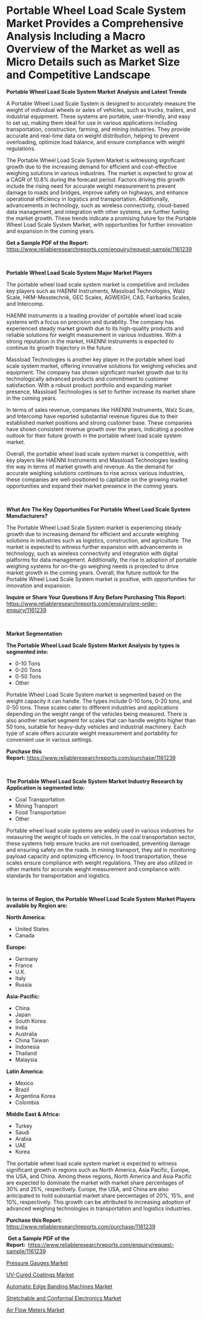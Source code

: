 <p><h1>Portable Wheel Load Scale System Market Provides a Comprehensive Analysis Including a Macro Overview of the Market as well as Micro Details such as Market Size and Competitive Landscape</h1></p><p><strong>Portable Wheel Load Scale System Market Analysis and Latest Trends</strong></p>
<p><p>A Portable Wheel Load Scale System is designed to accurately measure the weight of individual wheels or axles of vehicles, such as trucks, trailers, and industrial equipment. These systems are portable, user-friendly, and easy to set up, making them ideal for use in various applications including transportation, construction, farming, and mining industries. They provide accurate and real-time data on weight distribution, helping to prevent overloading, optimize load balance, and ensure compliance with weight regulations.</p><p>The Portable Wheel Load Scale System Market is witnessing significant growth due to the increasing demand for efficient and cost-effective weighing solutions in various industries. The market is expected to grow at a CAGR of 10.8% during the forecast period. Factors driving this growth include the rising need for accurate weight measurement to prevent damage to roads and bridges, improve safety on highways, and enhance operational efficiency in logistics and transportation. Additionally, advancements in technology, such as wireless connectivity, cloud-based data management, and integration with other systems, are further fueling the market growth. These trends indicate a promising future for the Portable Wheel Load Scale System Market, with opportunities for further innovation and expansion in the coming years.</p></p>
<p><strong>Get a Sample PDF of the Report:&nbsp;</strong> <a href="https://www.reliableresearchreports.com/enquiry/request-sample/1161239">https://www.reliableresearchreports.com/enquiry/request-sample/1161239</a></p>
<p>&nbsp;</p>
<p><strong>Portable Wheel Load Scale System Major Market Players</strong></p>
<p><p>The portable wheel load scale system market is competitive and includes key players such as HAENNI Instruments, Massload Technologies, Walz Scale, HKM-Messtechnik, GEC Scales, AGWEIGH, CAS, Fairbanks Scales, and Intercomp.</p><p>HAENNI Instruments is a leading provider of portable wheel load scale systems with a focus on precision and durability. The company has experienced steady market growth due to its high-quality products and reliable solutions for weight measurement in various industries. With a strong reputation in the market, HAENNI Instruments is expected to continue its growth trajectory in the future.</p><p>Massload Technologies is another key player in the portable wheel load scale system market, offering innovative solutions for weighing vehicles and equipment. The company has shown significant market growth due to its technologically advanced products and commitment to customer satisfaction. With a robust product portfolio and expanding market presence, Massload Technologies is set to further increase its market share in the coming years.</p><p>In terms of sales revenue, companies like HAENNI Instruments, Walz Scale, and Intercomp have reported substantial revenue figures due to their established market positions and strong customer base. These companies have shown consistent revenue growth over the years, indicating a positive outlook for their future growth in the portable wheel load scale system market.</p><p>Overall, the portable wheel load scale system market is competitive, with key players like HAENNI Instruments and Massload Technologies leading the way in terms of market growth and revenue. As the demand for accurate weighing solutions continues to rise across various industries, these companies are well-positioned to capitalize on the growing market opportunities and expand their market presence in the coming years.</p></p>
<p>&nbsp;</p>
<p><strong>What Are The Key Opportunities For Portable Wheel Load Scale System Manufacturers?</strong></p>
<p><p>The Portable Wheel Load Scale System market is experiencing steady growth due to increasing demand for efficient and accurate weighing solutions in industries such as logistics, construction, and agriculture. The market is expected to witness further expansion with advancements in technology, such as wireless connectivity and integration with digital platforms for data management. Additionally, the rise in adoption of portable weighing systems for on-the-go weighing needs is projected to drive market growth in the coming years. Overall, the future outlook for the Portable Wheel Load Scale System market is positive, with opportunities for innovation and expansion.</p></p>
<p><strong>Inquire or Share Your Questions If Any Before Purchasing This Report:</strong> <a href="https://www.reliableresearchreports.com/enquiry/pre-order-enquiry/1161239">https://www.reliableresearchreports.com/enquiry/pre-order-enquiry/1161239</a></p>
<p>&nbsp;</p>
<p><strong>Market Segmentation</strong></p>
<p><strong>The Portable Wheel Load Scale System Market Analysis by types is segmented into:</strong></p>
<p><ul><li>0-10 Tons</li><li>0-20 Tons</li><li>0-50 Tons</li><li>Other</li></ul></p>
<p><p>Portable Wheel Load Scale System market is segmented based on the weight capacity it can handle. The types include 0-10 tons, 0-20 tons, and 0-50 tons. These scales cater to different industries and applications depending on the weight range of the vehicles being measured. There is also another market segment for scales that can handle weights higher than 50 tons, suitable for heavy-duty vehicles and industrial machinery. Each type of scale offers accurate weight measurement and portability for convenient use in various settings.</p></p>
<p><strong>Purchase this Report:&nbsp;</strong><a href="https://www.reliableresearchreports.com/purchase/1161239">https://www.reliableresearchreports.com/purchase/1161239</a></p>
<p>&nbsp;</p>
<p><strong>The Portable Wheel Load Scale System Market Industry Research by Application is segmented into:</strong></p>
<p><ul><li>Coal Transportation</li><li>Mining Transport</li><li>Food Transportation</li><li>Other</li></ul></p>
<p><p>Portable wheel load scale systems are widely used in various industries for measuring the weight of loads on vehicles. In the coal transportation sector, these systems help ensure trucks are not overloaded, preventing damage and ensuring safety on the roads. In mining transport, they aid in monitoring payload capacity and optimizing efficiency. In food transportation, these scales ensure compliance with weight regulations. They are also utilized in other markets for accurate weight measurement and compliance with standards for transportation and logistics.</p></p>
<p>&nbsp;</p>
<p><strong>In terms of Region, the Portable Wheel Load Scale System Market Players available by Region are:</strong></p>
<p>
    <p> <strong> North America: </strong>
        <ul>
            <li>United States</li>
            <li>Canada</li>
        </ul>
        </p> 
    <p> <strong> Europe: </strong>
        <ul>
            <li>Germany</li>
            <li>France</li>
            <li>U.K.</li>
            <li>Italy</li>
            <li>Russia</li>
        </ul>
        </p> 
    <p> <strong> Asia-Pacific: </strong>
        <ul>
            <li>China</li>
            <li>Japan</li>
            <li>South Korea</li>
            <li>India</li>
            <li>Australia</li>
            <li>China Taiwan</li>
            <li>Indonesia</li>
            <li>Thailand</li>
            <li>Malaysia</li>
        </ul>
        </p> 
    <p> <strong> Latin America: </strong>
        <ul>
            <li>Mexico</li>
            <li>Brazil</li>
            <li>Argentina Korea</li>
            <li>Colombia</li>
        </ul>
        </p> 
    <p> <strong> Middle East & Africa: </strong>
        <ul>
            <li>Turkey</li>
            <li>Saudi</li>
            <li>Arabia</li>
            <li>UAE</li>
            <li>Korea</li>
        </ul>
    </p>
    </p>
<p><p>The portable wheel load scale system market is expected to witness significant growth in regions such as North America, Asia Pacific, Europe, the USA, and China. Among these regions, North America and Asia Pacific are expected to dominate the market with market share percentages of 30% and 25%, respectively. Europe, the USA, and China are also anticipated to hold substantial market share percentages of 20%, 15%, and 10%, respectively. This growth can be attributed to increasing adoption of advanced weighing technologies in transportation and logistics industries.</p></p>
<p><strong>Purchase this Report: </strong><a href="https://www.reliableresearchreports.com/purchase/1161239">https://www.reliableresearchreports.com/purchase/1161239</a></p>
<p>&nbsp;<strong>Get a Sample PDF of the Report:&nbsp;&nbsp;</strong><a href="https://www.reliableresearchreports.com/enquiry/request-sample/1161239">https://www.reliableresearchreports.com/enquiry/request-sample/1161239</a></p>
<p><strong></strong></p>
<p><p><a href="https://medium.com/p/ef358ee525cb/edit">Pressure Gauges Market</a></p><p><a href="https://github.com/FassouRP/Market-Research-Report-List-3/blob/main/uv-cured-coatings-market.md">UV-Cured Coatings Market</a></p><p><a href="https://medium.com/@isidrowolff1908/automatic-edge-banding-machines-market-comprehensive-assessment-by-type-application-and-6a0c30d11a81">Automatic Edge Banding Machines Market</a></p><p><a href="https://github.com/ruddyyedelwadw/Market-Research-Report-List-1/blob/main/stretchable-and-conformal-electronics-market.md">Stretchable and Conformal Electronics Market</a></p><p><a href="https://medium.com/p/26eac2e3ae66/edit">Air Flow Meters Market</a></p></p>